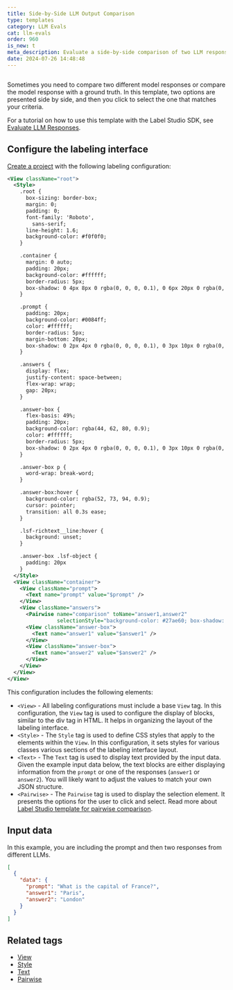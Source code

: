 ```yaml
---
title: Side-by-Side LLM Output Comparison
type: templates
category: LLM Evals
cat: llm-evals
order: 960
is_new: t
meta_description: Evaluate a side-by-side comparison of two LLM responses. 
date: 2024-07-26 14:48:48
---
```


<img src="/images/templates/side-by-side-comparison.png" alt="" class="gif-border" />

Sometimes you need to compare two different model responses or compare the model response with a ground truth. In this template, two options are presented side by side, and then you click to select the one that matches your criteria. 

For a tutorial on how to use this template with the Label Studio SDK, see [Evaluate LLM Responses](https://api.labelstud.io/tutorials/tutorials/evaluate-llm-responses). 

## Configure the labeling interface

[Create a project](/guide/setup_project) with the following labeling configuration:

```xml
<View className="root">
  <Style>
    .root {
      box-sizing: border-box;
      margin: 0;
      padding: 0;
      font-family: 'Roboto',
        sans-serif;
      line-height: 1.6;
      background-color: #f0f0f0;
    }

    .container {
      margin: 0 auto;
      padding: 20px;
      background-color: #ffffff;
      border-radius: 5px;
      box-shadow: 0 4px 8px 0 rgba(0, 0, 0, 0.1), 0 6px 20px 0 rgba(0, 0, 0, 0.1);
    }

    .prompt {
      padding: 20px;
      background-color: #0084ff;
      color: #ffffff;
      border-radius: 5px;
      margin-bottom: 20px;
      box-shadow: 0 2px 4px 0 rgba(0, 0, 0, 0.1), 0 3px 10px 0 rgba(0, 0, 0, 0.1);
    }

    .answers {
      display: flex;
      justify-content: space-between;
      flex-wrap: wrap;
      gap: 20px;
    }

    .answer-box {
      flex-basis: 49%;
      padding: 20px;
      background-color: rgba(44, 62, 80, 0.9);
      color: #ffffff;
      border-radius: 5px;
      box-shadow: 0 2px 4px 0 rgba(0, 0, 0, 0.1), 0 3px 10px 0 rgba(0, 0, 0, 0.1);
    }

    .answer-box p {
      word-wrap: break-word;
    }

    .answer-box:hover {
      background-color: rgba(52, 73, 94, 0.9);
      cursor: pointer;
      transition: all 0.3s ease;
    }

    .lsf-richtext__line:hover {
      background: unset;
    }

    .answer-box .lsf-object {
      padding: 20px
    }
  </Style>
  <View className="container">
    <View className="prompt">
      <Text name="prompt" value="$prompt" />
    </View>
    <View className="answers">
      <Pairwise name="comparison" toName="answer1,answer2"
                selectionStyle="background-color: #27ae60; box-shadow: 0 4px 8px 0 rgba(0, 0, 0, 0.2), 0 6px 20px 0 rgba(0, 0, 0, 0.2); border: 2px solid #2ecc71; cursor: pointer; transition: all 0.3s ease;" />
      <View className="answer-box">
        <Text name="answer1" value="$answer1" />
      </View>
      <View className="answer-box">
        <Text name="answer2" value="$answer2" />
      </View>
    </View>
  </View>
</View>
```

This configuration includes the following elements:

* `<View>` - All labeling configurations must include a base `View` tag. In this configuration, the `View` tag is used to configure the display of blocks, similar to the div tag in HTML. It helps in organizing the layout of the labeling interface.
* `<Style>` - The `Style` tag is used to define CSS styles that apply to the elements within the `View`. In this configuration, it sets styles for various classes various sections of the labeling interface layout. 
* `<Text>` -  The `Text` tag is used to display text provided by the input data. Given the example input data below, the text blocks are either displaying information from the `prompt` or one of the responses (`answer1` or `answer2`). You will likely want to adjust the values to match your own JSON structure. 
* `<Pairwise>` - The `Pairwise` tag is used to display the selection element. It presents the options for the user to click and select. Read more about [Label Studio template for pairwise comparison](generative-pairwise-human-preference).

## Input data

In this example, you are including the prompt and then two responses from different LLMs. 

```json
[
  {
    "data": {
      "prompt": "What is the capital of France?",
      "answer1": "Paris",
      "answer2": "London"
    }
  }
]
```



## Related tags

- [View](/tags/view.html)
- [Style](/tags/style.html)
- [Text](/tags/text.html)
- [Pairwise](/tags/pairwise.html)